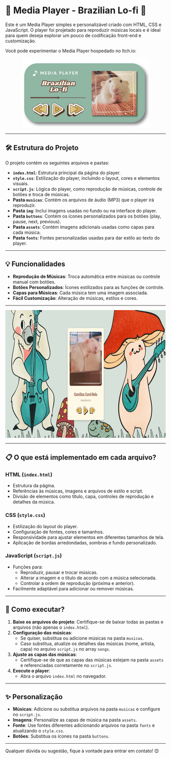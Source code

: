 # 🎵 Media Player - Brazilian Lo-fi 🎵

Este é um Media Player simples e personalizável criado com HTML, CSS e JavaScript. O player foi projetado para reproduzir músicas locais e é ideal para quem deseja explorar um pouco de codificação front-end e customização.

Você pode experimentar o Media Player hospedado no Itch.io:

 <div align="center">
  <a href="https://dsilvaphy.itch.io/media-player-brazilian-lofi" target="_blank">
    <img src="https://github.com/dsilvaphy/Media-Player-Brazilian-Lofi/blob/main/img/widget2.png" alt="resume" width="400" height="220">
  </a>  
 </div>

---

## 🛠️ Estrutura do Projeto

O projeto contém os seguintes arquivos e pastas:

- **`index.html`**: Estrutura principal da página do player.
- **`style.css`**: Estilização do player, incluindo o layout, cores e elementos visuais.
- **`script.js`**: Lógica do player, como reprodução de músicas, controle de botões e troca de músicas.
- **Pasta `musicas`**: Contém os arquivos de áudio (MP3) que o player irá reproduzir.
- **Pasta `img`**: Inclui imagens usadas no fundo ou na interface do player.
- **Pasta `buttons`**: Contém os ícones personalizados para os botões (play, pause, next, previous).
- **Pasta `assets`**: Contém imagens adicionais usadas como capas para cada música.
- **Pasta `fonts`**: Fontes personalizadas usadas para dar estilo ao texto do player.

---

## 💡 Funcionalidades

- **Reprodução de Músicas**: Troca automática entre músicas ou controle manual com botões.
- **Botões Personalizados**: Ícones estilizados para as funções de controle.
- **Capas para Músicas**: Cada música tem uma imagem associada.
- **Fácil Customização**: Alteração de músicas, estilos e cores.

---
  <div align="center">
  <a href="https://dsilvaphy.itch.io/media-player-brazilian-lofi" target="_blank">
    <img src="https://github.com/dsilvaphy/Media-Player-Brazilian-Lofi/blob/main/img/capture.png" alt="resume" width="900" height="400">
  </a>  
 </div>

---

## 📋 O que está implementado em cada arquivo?

### **HTML (`index.html`)**
- Estrutura da página.
- Referências às músicas, imagens e arquivos de estilo e script.
- Divisão de elementos como título, capa, controles de reprodução e detalhes da música.

### **CSS (`style.css`)**
- Estilização do layout do player.
- Configuração de fontes, cores e tamanhos.
- Responsividade para ajustar elementos em diferentes tamanhos de tela.
- Aplicação de bordas arredondadas, sombras e fundo personalizado.

### **JavaScript (`script.js`)**
- Funções para:
  - Reproduzir, pausar e trocar músicas.
  - Alterar a imagem e o título de acordo com a música selecionada.
  - Controlar a ordem de reprodução (próxima e anterior).
- Facilmente adaptável para adicionar ou remover músicas.

---

## 🚀 Como executar?

1. **Baixe os arquivos do projeto**: Certifique-se de baixar todas as pastas e arquivos (não apenas o `index.html`).
2. **Configuração das músicas**:
   - Se quiser, substitua ou adicione músicas na pasta `musicas`.
   - Caso substitua, atualize os detalhes das músicas (nome, artista, capa) no arquivo `script.js` no array `songs`.
3. **Ajuste as capas das músicas**:
   - Certifique-se de que as capas das músicas estejam na pasta `assets` e referenciadas corretamente no `script.js`.
4. **Execute o player**:
   - Abra o arquivo `index.html` no navegador.

---

## ✨ Personalização

- **Músicas**: Adicione ou substitua arquivos na pasta `musicas` e configure no `script.js`.
- **Imagens**: Personalize as capas de música na pasta `assets`.
- **Fonte**: Use fontes diferentes adicionando arquivos na pasta `fonts` e atualizando o `style.css`.
- **Botões**: Substitua os ícones na pasta `buttons`.

---

Qualquer dúvida ou sugestão, fique à vontade para entrar em contato! 😊
